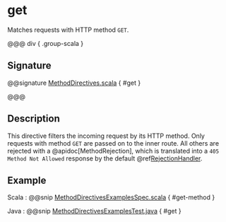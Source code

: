# get

Matches requests with HTTP method `GET`.

@@@ div { .group-scala }

## Signature

@@signature [MethodDirectives.scala](/pekko-http/src/main/scala/akka/http/scaladsl/server/directives/MethodDirectives.scala) { #get }

@@@

## Description

This directive filters the incoming request by its HTTP method. Only requests with
method `GET` are passed on to the inner route. All others are rejected with a
@apidoc[MethodRejection], which is translated into a `405 Method Not Allowed` response
by the default @ref[RejectionHandler](../../rejections.md#the-rejectionhandler).

## Example

Scala
:  @@snip [MethodDirectivesExamplesSpec.scala](/docs/src/test/scala/docs/http/scaladsl/server/directives/MethodDirectivesExamplesSpec.scala) { #get-method }

Java
:  @@snip [MethodDirectivesExamplesTest.java](/docs/src/test/java/docs/http/javadsl/server/directives/MethodDirectivesExamplesTest.java) { #get }
